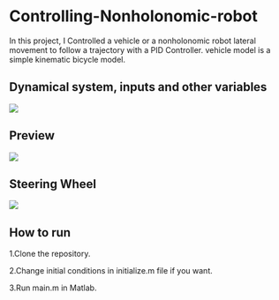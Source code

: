 # Controlling-Nonholonomic-robot
In this project, I Controlled a vehicle or a nonholonomic robot lateral movement to follow a trajectory with a PID Controller. vehicle model is a simple kinematic bicycle model.


## Dynamical system, inputs and other variables
<div align="left">
  <img src="https://github.com/MustafaLotfi/Vehicle-Lateral-Control/blob/main/docs/images/1.png">
</div>

## Preview
<div align="left">
  <img src="https://github.com/MustafaLotfi/Vehicle-Lateral-Control/blob/main/docs/images/3.png">
</div>

## Steering Wheel
<div align="left">
  <img src="https://github.com/MustafaLotfi/Vehicle-Lateral-Control/blob/main/docs/images/3.png">
</div>

## How to run
1.Clone the repository.

2.Change initial conditions in initialize.m file if you want.

3.Run main.m in Matlab.